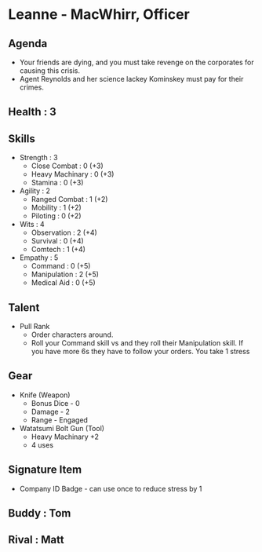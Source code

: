 # Leanne - MacWhirr, Officer

## Agenda
- Your friends are dying, and you must take revenge on the corporates for causing this crisis. 
- Agent Reynolds and her science lackey Kominskey must pay for their crimes.

## Health : 3

## Skills
- Strength : 3
    - Close Combat : 0 (+3)
    - Heavy Machinary : 0 (+3) 
    - Stamina : 0 (+3)
- Agility : 2
    - Ranged Combat : 1 (+2)
    - Mobility : 1 (+2)
    - Piloting : 0 (+2)
- Wits : 4
    - Observation : 2 (+4)
    - Survival : 0 (+4)
    - Comtech : 1 (+4)
- Empathy : 5
    - Command : 0 (+5)
    - Manipulation : 2 (+5)
    - Medical Aid : 0 (+5)

## Talent
- Pull Rank
    - Order characters around. 
    - Roll your Command skill vs and they roll their Manipulation skill. If you have more 6s they have to follow your orders. You take 1 stress

## Gear
- Knife (Weapon)
    - Bonus Dice - 0
    - Damage - 2
    - Range - Engaged
- Watatsumi Bolt Gun (Tool) 
    - Heavy Machinary +2
    - 4 uses

## Signature Item
- Company ID Badge - can use once to reduce stress by 1

## Buddy : Tom
## Rival : Matt